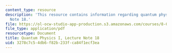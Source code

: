 ```yaml
---
content_type: resource
description: 'This resource contains information regarding quantum physics: Lecture
  Note 18.'
file: https://ol-ocw-studio-app-production.s3.amazonaws.com/courses/8-04-quantum-physics-i-spring-2016/3278c7c54db6f82b233fca84f1ecf3ea_MIT8_04S16_LecNotes18.pdf
file_type: application/pdf
resourcetype: Document
title: Quantum Physics I, Lecture Note 18
uid: 3278c7c5-4db6-f82b-233f-ca84f1ecf3ea
---
```

